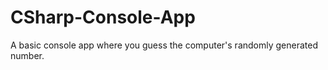# CSharp-Console-App
A basic console app where you guess the computer's randomly generated number. 
